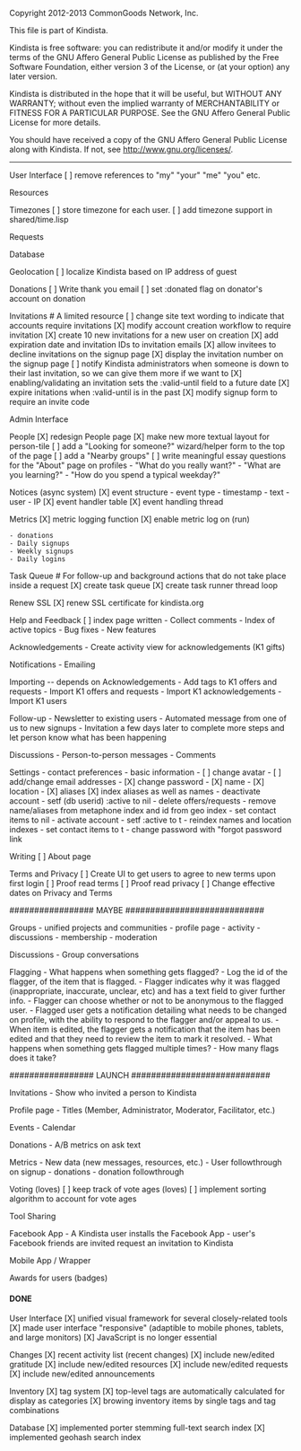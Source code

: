 Copyright 2012-2013 CommonGoods Network, Inc.

This file is part of Kindista.

Kindista is free software: you can redistribute it and/or modify it
under the terms of the GNU Affero General Public License as published
by the Free Software Foundation, either version 3 of the License, or
(at your option) any later version.

Kindista is distributed in the hope that it will be useful, but WITHOUT
ANY WARRANTY; without even the implied warranty of MERCHANTABILITY or
FITNESS FOR A PARTICULAR PURPOSE.  See the GNU Affero General Public
License for more details.

You should have received a copy of the GNU Affero General Public License
along with Kindista.  If not, see <http://www.gnu.org/licenses/>.

-----------------------------------------------------------------------

User Interface
    [ ] remove references to "my" "your" "me" "you" etc.

Resources

Timezones
    [ ] store timezone for each user.
    [ ] add timezone support in shared/time.lisp 

Requests

Database

Geolocation
    [ ] localize Kindista based on IP address of guest

Donations
    [ ] Write thank you email
    [ ] set :donated flag on donator's account on donation

Invitations
    # A limited resource
    [ ] change site text wording to indicate that accounts require invitations
    [X] modify account creation workflow to require invitation
    [X] create 10 new invitations for a new user on creation
    [X] add expiration date and invitation IDs to invitation emails
    [X] allow invitees to decline invitations on the signup page
    [X] display the invitation number on the signup page
    [ ] notify Kindista administrators when someone is down to their last invitation, so we can give them more if we want to
    [X] enabling/validating an invitation sets the :valid-until field to a future date
    [X] expire initations when :valid-until is in the past
    [X] modify signup form to require an invite code

Admin Interface

People
    [X] redesign People page
        [X] make new more textual layout for person-tile
        [ ] add a "Looking for someone?" wizard/helper form to the top of the page
        [ ] add a "Nearby groups"
    [ ] write meaningful essay questions for the "About" page on profiles
        - "What do you really want?"
        - "What are you learning?"
        - "How do you spend a typical weekday?"

Notices (async system)
    [X] event structure
        - event type
        - timestamp
        - text
        - user
        - IP
    [X] event handler table
    [X] event handling thread

Metrics
    [X] metric logging function
    [X] enable metric log on (run)

    - donations
    - Daily signups
    - Weekly signups
    - Daily logins

Task Queue
    # For follow-up and background actions that do not take place inside a request
    [X] create task queue
        [X] create task runner thread loop

Renew SSL
    [X] renew SSL certificate for kindista.org

Help and Feedback
    [ ] index page written
    - Collect comments
    - Index of active topics
        - Bug fixes
        - New features

Acknowledgements
    - Create activity view for acknowledgements (K1 gifts)

Notifications
    - Emailing

Importing -- depends on Acknowledgements
    - Add tags to K1 offers and requests
    - Import K1 offers and requests
    - Import K1 acknowledgements
    - Import K1 users

Follow-up
    - Newsletter to existing users
    - Automated message from one of us to new signups
    - Invitation a few days later to complete more steps and let person know what has been happening

Discussions
    - Person-to-person messages
    - Comments

Settings
    - contact preferences
    - basic information
        - [ ] change avatar
        - [ ] add/change email addresses
        - [X] change password
        - [X] name
        - [X] location
        - [X] aliases
            [X] index aliases as well as names
    - deactivate account
       - setf (db userid) :active to nil
       - delete offers/requests
       - remove name/aliases from metaphone index and id from geo index
       - set contact items to nil
    - activate account
       - setf :active to t
       - reindex names and location indexes
       - set contact items to t
    - change password with "forgot password link

Writing
    [ ] About page

Terms and Privacy
    [ ] Create UI to get users to agree to new terms upon first login
    [ ] Proof read terms
    [ ] Proof read privacy
    [ ] Change effective dates on Privacy and Terms


################# MAYBE ############################

Groups
    - unified projects and communities
    - profile page
    - activity
    - discussions
    - membership
    - moderation

Discussions
    - Group conversations

Flagging
    - What happens when something gets flagged?
      - Log the id of the flagger, of the item that is flagged.
      - Flagger indicates why it was flagged (inappropriate, inaccurate, unclear, etc) and has a text field to giver further info.
      - Flagger can choose whether or not to be anonymous to the flagged user.
      - Flagged user gets a notification detailing what needs to be changed on profile, with the ability to respond to the flagger and/or appeal to us.
      - When item is edited, the flagger gets a notification that the item has been edited and that they need to review the item to mark it resolved.
    - What happens when something gets flagged multiple times?
        - How many flags does it take?


################# LAUNCH ############################

Invitations
    - Show who invited a person to Kindista

Profile page
    - Titles (Member, Administrator, Moderator, Facilitator, etc.)

Events
    - Calendar

Donations
    - A/B metrics on ask text

Metrics
    - New data (new messages, resources, etc.)
    - User followthrough on signup
    - donations
        - donation followthrough

Voting (loves)
    [ ] keep track of vote ages (loves)
    [ ] implement sorting algorithm to account for vote ages

Tool Sharing

Facebook App
    - A Kindista user installs the Facebook App
    - user's Facebook friends are invited request an invitation to Kindista

Mobile App / Wrapper

Awards for users (badges)

#### DONE ####

User Interface
    [X] unified visual framework for several closely-related tools
    [X] made user interface "responsive" (adaptible to mobile phones, tablets, and large monitors)
    [X] JavaScript is no longer essential

Changes
    [X] recent activity list (recent changes)
        [X] include new/edited gratitude
        [X] include new/edited resources
        [X] include new/edited requests
        [X] include new/edited announcements

Inventory
    [X] tag system
        [X] top-level tags are automatically calculated for display as categories
        [X] browing inventory items by single tags and tag combinations

Database
    [X] implemented porter stemming full-text search index
    [X] implemented geohash search index
